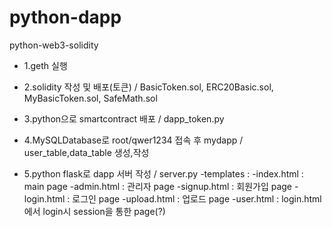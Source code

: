 # python-dapp
python-web3-solidity

- 1.geth 실행

- 2.solidity 작성 및 배포(토큰)  / BasicToken.sol, ERC20Basic.sol, MyBasicToken.sol, SafeMath.sol

- 3.python으로 smartcontract 배포 / dapp_token.py

- 4.MySQLDatabase로 root/qwer1234 접속 후 mydapp / user_table,data_table 생성,작성

- 5.python flask로 dapp 서버 작성 / server.py 
-templates : 
-index.html : main page
-admin.html : 관리자 page
-signup.html : 회원가입 page
-login.html : 로그인 page
-upload.html : 업로드 page
-user.html : login.html에서 login시 session을 통한 page(?)

 
 
 
